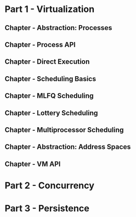 # Part 1 - Virtualization

## Chapter - Abstraction: Processes

## Chapter - Process API

## Chapter - Direct Execution

## Chapter - Scheduling Basics

## Chapter - MLFQ Scheduling

## Chapter - Lottery Scheduling

## Chapter - Multiprocessor Scheduling

## Chapter - Abstraction: Address Spaces

## Chapter - VM API

# Part 2 - Concurrency

# Part 3 - Persistence
